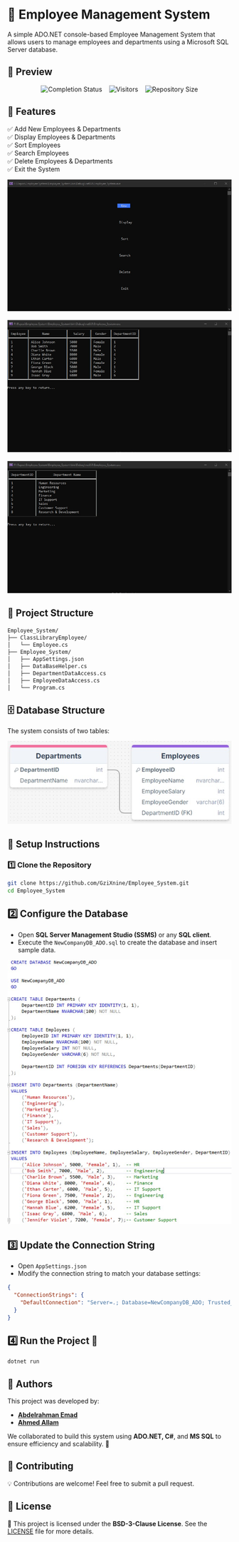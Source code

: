 # 🏢 Employee Management System

A simple ADO.NET console-based Employee Management System that allows users to manage employees and departments using a Microsoft SQL Server database.

## 📸 Preview

<p align="center">
  <img src="https://img.shields.io/badge/Completion-100%25-brightgreen" alt="Completion Status">
  &nbsp;&nbsp;
  <img src="https://visitor-badge.laobi.icu/badge?page_id=GziXnine/Employee_System" alt="Visitors">
  &nbsp;&nbsp;
  <img src="https://img.shields.io/github/repo-size/GziXnine/Employee_System" alt="Repository Size">
</p>

## 📌 Features

✅ Add New Employees & Departments  
✅ Display Employees & Departments  
✅ Sort Employees  
✅ Search Employees  
✅ Delete Employees & Departments  
✅ Exit the System  

<p align="center">
  <img src="https://github.com/GziXnine/Employee_System/blob/main/Photo/console_out.jpg" alt="Data Base Query">
  <br>
  <br>
  <img src="https://github.com/GziXnine/Employee_System/blob/main/Photo/Employee_table.jpg" alt="Data Base Employee">
  <br>
  <br>
  <img src="https://github.com/GziXnine/Employee_System/blob/main/Photo/department.jpg" alt="Data Base Department">
</p>

## 📂 Project Structure

```plaintext
Employee_System/
├── ClassLibraryEmployee/
│   └── Employee.cs
├── Employee_System/
│   ├── AppSettings.json
│   ├── DataBaseHelper.cs
│   ├── DepartmentDataAccess.cs
│   ├── EmployeeDataAccess.cs
│   └── Program.cs
```

## 🗄 Database Structure

The system consists of two tables:  

<p align="center">
  <img src="https://github.com/GziXnine/Employee_System/blob/main/Photo/Database_diagram.jpg" alt="Data Base Tables">
</p>

## 🔧 Setup Instructions

### 1️⃣ Clone the Repository

```sh
git clone https://github.com/GziXnine/Employee_System.git
cd Employee_System
```

## 2️⃣ Configure the Database  
- Open **SQL Server Management Studio (SSMS)** or any **SQL client**.  
- Execute the `NewCompanyDB_ADO.sql` to create the database and insert sample data.  

<p align="center">
  <img src="https://github.com/GziXnine/Employee_System/blob/main/Photo/sql_query.jpg" alt="Data Base Query">
</p>

## 3️⃣ Update the Connection String  
- Open `AppSettings.json ` 
- Modify the connection string to match your database settings:  

```json
{
  "ConnectionStrings": {
    "DefaultConnection": "Server=.; Database=NewCompanyDB_ADO; Trusted_Connection=True; MultipleActiveResultSets=True; Integrated Security=SSPI; TrustServerCertificate=True;"
  }
}
```

## 4️⃣ Run the Project 🚀
```sh
dotnet run
```

## 👥 Authors  

This project was developed by:  

- [**Abdelrahman Emad**](https://github.com/omda777)  
- [**Ahmed Allam**](https://github.com/GziXnine)  

We collaborated to build this system using **ADO.NET, C#**, and **MS SQL** to ensure efficiency and scalability. 🚀  

## 🤝 Contributing  
💡 Contributions are welcome! Feel free to submit a pull request.  

## 📜 License  
📄 This project is licensed under the **BSD-3-Clause License**. See the [LICENSE](./LICENSE) file for more details.
